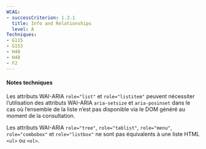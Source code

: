 ```yaml
---
WCAG: 
- successCriterion: 1.3.1
  title: Info and Relationships
  level: A
Techniques: 
- G115
- G153
- H40
- H48
- F2
---
```


#### Notes techniques

Les attributs WAI-ARIA `role="list"` et `role="listitem"` peuvent nécessiter l’utilisation des attributs WAI-ARIA `aria-setsize` et `aria-posinset` dans le cas où l’ensemble de la liste n’est pas disponible via le DOM généré au moment de la consultation.

Les attributs WAI-ARIA `role="tree"`, `role="tablist"`, `role="menu"`, `role="combobox"` et `role="listbox"` ne sont pas équivalents à une liste HTML `<ul>` ou `<ol>`.

